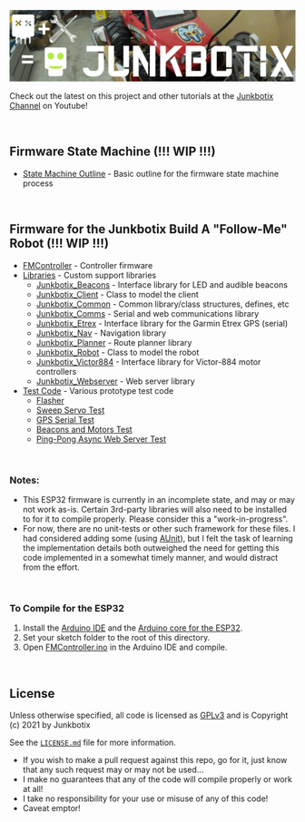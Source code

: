 ![Junkbotix Banner](./images/banner-1024px.jpg)

Check out the latest on this project and other tutorials at the [Junkbotix Channel](https://www.youtube.com/channel/UCNxQ47xBEYjD-mey_lxj9Aw) on Youtube!

<br>

## Firmware State Machine (!!! WIP !!!)

* [State Machine Outline](./files/STATE-MACHINE-OUTLINE.md) - Basic outline for the firmware state machine process

<br>

## Firmware for the Junkbotix Build A "Follow-Me" Robot (!!! WIP !!!)
  
* [FMController](./FMController) - Controller firmware
* [Libraries](./libraries) - Custom support libraries
  * [Junkbotix_Beacons](./libraries/Junkbotix_Beacons) - Interface library for LED and audible beacons
  * [Junkbotix_Client](./libraries/Junkbotix_Client) - Class to model the client
  * [Junkbotix_Common](./libraries/Junkbotix_Common) - Common library/class structures, defines, etc
  * [Junkbotix_Comms](./libraries/Junkbotix_Comms) - Serial and web communications library
  * [Junkbotix_Etrex](./libraries/Junkbotix_Etrex) - Interface library for the Garmin Etrex GPS (serial)
  * [Junkbotix_Nav](./libraries/Junkbotix_Nav) - Navigation library
  * [Junkbotix_Planner](./libraries/Junkbotix_Planner) - Route planner library
  * [Junkbotix_Robot](./libraries/Junkbotix_Robot) - Class to model the robot
  * [Junkbotix_Victor884](./libraries/Junkbotix_Victor884) - Interface library for Victor-884 motor controllers
  * [Junkbotix_Webserver](./libraries/Junkbotix_Webserver) - Web server library
* [Test Code](./tests) - Various prototype test code
  * [Flasher](./tests/flasher)
  * [Sweep Servo Test](./tests/sweep-servo-test)
  * [GPS Serial Test](./tests/gps-serial-test)
  * [Beacons and Motors Test](./tests/beacons-motors-test)
  * [Ping-Pong Async Web Server Test](./tests/pingpong-asyncwebserver-test)

<br>

### Notes:

* This ESP32 firmware is currently in an incomplete state, and may or may not work as-is. Certain 3rd-party libraries will also need to be installed to for it to compile properly. Please consider this a "work-in-progress".
* For now, there are no unit-tests or other such framework for these files. I had considered adding some (using [AUnit](https://github.com/bxparks/AUnit)), but I felt the task of learning the implementation details both outweighed the need for getting this code implemented in a somewhat timely manner, and would distract from the effort.

<br>

### To Compile for the ESP32

1. Install the [Arduino IDE](https://www.arduino.cc/en/software) and the [Arduino core for the ESP32](https://github.com/espressif/arduino-esp32).
2. Set your sketch folder to the root of this directory.
3. Open [FMController.ino](./FMController/FMController.ino) in the Arduino IDE and compile.

<br>

## License

Unless otherwise specified, all code is licensed as [GPLv3](http://www.gnu.org/licenses/gpl-3.0.en.html) and is Copyright (c) 2021 by Junkbotix

See the [`LICENSE.md`](./LICENSE.md) file for more information.

* If you wish to make a pull request against this repo, go for it, just know that any such request may or may not be used...
* I make no guarantees that any of the code will compile properly or work at all!
* I take no responsibility for your use or misuse of any of this code!
* Caveat emptor!